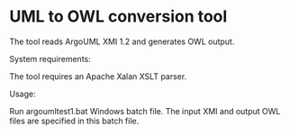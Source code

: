 # UML to OWL conversion tool

The tool reads ArgoUML XMI 1.2 and generates OWL output.

System requirements:

The tool requires an Apache Xalan XSLT parser.

Usage:

Run argoumltest1.bat Windows batch file. The input XMI and output OWL files are specified in this batch file.
